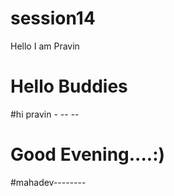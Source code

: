 # session14

Hello I am Pravin

# Hello Buddies 

#hi pravin -   -- --

# Good Evening....:)

#mahadev--------



